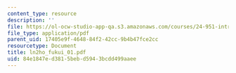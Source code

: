 ```yaml
---
content_type: resource
description: ''
file: https://ol-ocw-studio-app-qa.s3.amazonaws.com/courses/24-951-introduction-to-syntax-fall-2003/84e1847ed3815bebd5943bcdd499aaee_ln2ho_fukui_01.pdf
file_type: application/pdf
parent_uid: 17405e9f-4648-84f2-42cc-9b4b47fce2cc
resourcetype: Document
title: ln2ho_fukui_01.pdf
uid: 84e1847e-d381-5beb-d594-3bcdd499aaee
---
```


